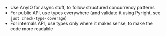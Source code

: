 - Use AnyIO for async stuff, to follow structured concurrency patterns
- For public API, use types everywhere (and validate it using Pyright, see `just check-type-coverage`)
- For internals API, use types only where it makes sense, to make the code more readable
